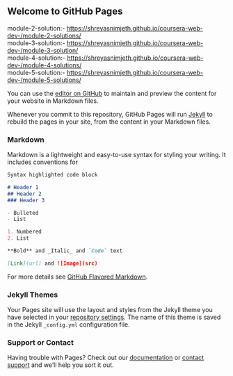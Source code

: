 ## Welcome to GitHub Pages</br>
module-2-solution:- https://shreyasnimjeth.github.io/coursera-web-dev-/module-2-solutions/ </br>
module-3-solution:- https://shreyasnimjeth.github.io/coursera-web-dev-/module-3-solution/ </br>
module-4-solution:- https://shreyasnimjeth.github.io/coursera-web-dev-/module-4-solutions/</br>
module-5-solution:- https://shreyasnimjeth.github.io/coursera-web-dev-/module-5-solutions/</br>

You can use the [editor on GitHub](https://github.com/shreyasnimjeth/coursera-web-dev-/edit/gh-pages/README.md) to maintain and preview the content for your website in Markdown files.

Whenever you commit to this repository, GitHub Pages will run [Jekyll](https://jekyllrb.com/) to rebuild the pages in your site, from the content in your Markdown files.

### Markdown

Markdown is a lightweight and easy-to-use syntax for styling your writing. It includes conventions for

```markdown
Syntax highlighted code block

# Header 1
## Header 2
### Header 3

- Bulleted
- List

1. Numbered
2. List

**Bold** and _Italic_ and `Code` text

[Link](url) and ![Image](src)
```

For more details see [GitHub Flavored Markdown](https://guides.github.com/features/mastering-markdown/).

### Jekyll Themes

Your Pages site will use the layout and styles from the Jekyll theme you have selected in your [repository settings](https://github.com/shreyasnimjeth/coursera-web-dev-/settings). The name of this theme is saved in the Jekyll `_config.yml` configuration file.

### Support or Contact

Having trouble with Pages? Check out our [documentation](https://docs.github.com/categories/github-pages-basics/) or [contact support](https://github.com/contact) and we’ll help you sort it out.
